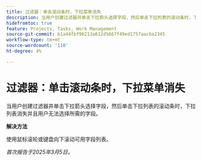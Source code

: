 ```yaml
---
title: 过滤器：单击滚动条时，下拉菜单消失
description: 当用户创建过滤器并单击下拉箭头选择字段，然后单击下拉列表的滚动条时，下拉列表消失并且用户无法选择所需的字段。 有解决方法可用。
hidefromtoc: true
feature: Projects, Tasks, Work Management
source-git-commit: b1a44fbf96213a612d5667f49ed1757aac6a2345
workflow-type: tm+mt
source-wordcount: '110'
ht-degree: 4%

---
```



# 过滤器：单击滚动条时，下拉菜单消失

当用户创建过滤器并单击下拉箭头选择字段，然后单击下拉列表的滚动条时，下拉列表消失并且用户无法选择所需的字段。

**解决方法**

使用鼠标滚轮或键盘向下滚动可用字段列表。

_首次报告于2025年3月5日。_
